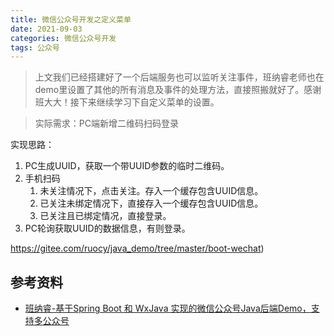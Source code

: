 ```yaml
---
title: 微信公众号开发之定义菜单
date: 2021-09-03
categories: 微信公众号开发
tags: 公众号
---
```


> 上文我们已经搭建好了一个后端服务也可以监听关注事件，班纳睿老师也在demo里设置了其他的所有消息及事件的处理方法，直接照搬就好了。感谢班大大！接下来继续学习下自定义菜单的设置。

> 实际需求：PC端新增二维码扫码登录

实现思路：

1. PC生成UUID，获取一个带UUID参数的临时二维码。
2. 手机扫码
   1. 未关注情况下，点击关注。存入一个缓存包含UUID信息。
   2. 已关注未绑定情况下，直接存入一个缓存包含UUID信息。
   3. 已关注且已绑定情况，直接登录。
3. PC轮询获取UUID的数据信息，有则登录。

https://gitee.com/ruocy/java_demo/tree/master/boot-wechat)

## 参考资料

+ [班纳睿-基于Spring Boot 和 WxJava 实现的微信公众号Java后端Demo，支持多公众号](https://gitee.com/binary/weixin-java-mp-demo-springboot)